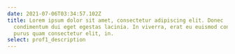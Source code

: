```yaml
---
date: 2021-07-06T03:34:57.102Z
title: Lorem ipsum dolor sit amet, consectetur adipiscing elit. Donec
  condimentum dui eget egestas lacinia. In viverra, erat eu euismod consectetur,
  purus quam consectetur elit, in.
select: prof1_description
---
```

